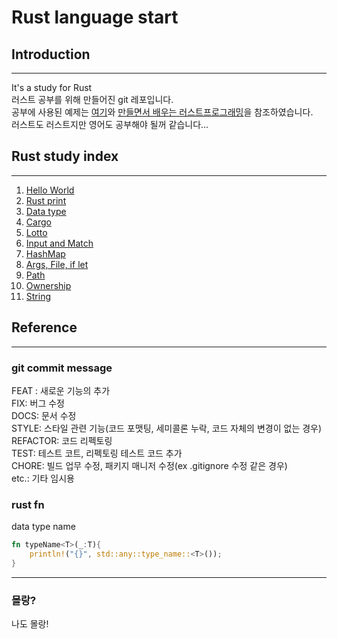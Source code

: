 # Rust language start

## Introduction
---------------
It's a study for Rust  
러스트 공부를 위해 만들어진 git 레포입니다.  
공부에 사용된 예제는 [여기](https://rinthel.github.io/rust-lang-book-ko/foreword.html)와 [만들면서 배우는 러스트프로그래밍](https://product.kyobobook.co.kr/detail/S000200551107)을  참조하였습니다.  
러스트도 러스트지만 영어도 공부해야 될꺼 같습니다...

## Rust study index
-------------------
1. [Hello World](/1.hello_world/)
1. [Rust print](/2.print/)
1. [Data type](/3.value_type/)
1. [Cargo](/4.Cargo/)
1. [Lotto](/5.Lotto/)
1. [Input and Match](/6.Input/)
1. [HashMap](/7.HashMap/)
1. [Args, File, if let](/8.Args/)
1. [Path](/9.Path/)
1. [Ownership](/10.Ownership/)
1. [String](/11.String/)

## Reference
-------------
### git commit message
FEAT : 새로운 기능의 추가  
FIX: 버그 수정  
DOCS: 문서 수정  
STYLE: 스타일 관련 기능(코드 포맷팅, 세미콜론 누락, 코드 자체의 변경이 없는 경우)  
REFACTOR: 코드 리펙토링  
TEST: 테스트 코트, 리펙토링 테스트 코드 추가  
CHORE: 빌드 업무 수정, 패키지 매니저 수정(ex .gitignore 수정 같은 경우)  
etc.: 기타 임시용

### rust fn
data type name
```rust
fn typeName<T>(_:T){
	println!("{}", std::any::type_name::<T>());
}
```
----------------
### 몰랑?
나도 몰랑!
